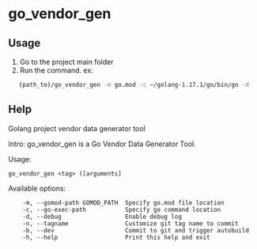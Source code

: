 # go_vendor_gen

## Usage

1. Go to the project main folder
2. Run the command. ex:
```sh
   (path_to)/go_vendor_gen -m go.mod -c ~/golang-1.17.1/go/bin/go -d
```

## Help

Golang project vendor data generator tool

Intro:
        go_vendor_gen is a Go Vendor Data Generator Tool.

Usage: 

	go_vendor_gen <tag> ([arguments]


Available options:

        -m, --gomod-path GOMOD_PATH  Specify go.mod file location
        -c, --go-exec-path           Specify go command location
        -d, --debug                  Enable debug log
        -n, --tagname                Customize git tag name to commit
        -b, --dev                    Commit to git and trigger autobuild
        -h, --help                   Print this help and exit

